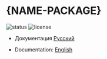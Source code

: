 # {NAME-PACKAGE}

![status] ![license]

[license]: https://img.shields.io/github/license/{git-repo-dir}/{name-package}?style=for-the-badge
[status]: https://img.shields.io/badge/template-skeleton-9cf?style=for-the-badge

- Документация [Русский](./docs/README-RU.md)

- Documentation: [English](./docs/README-EN.md)
